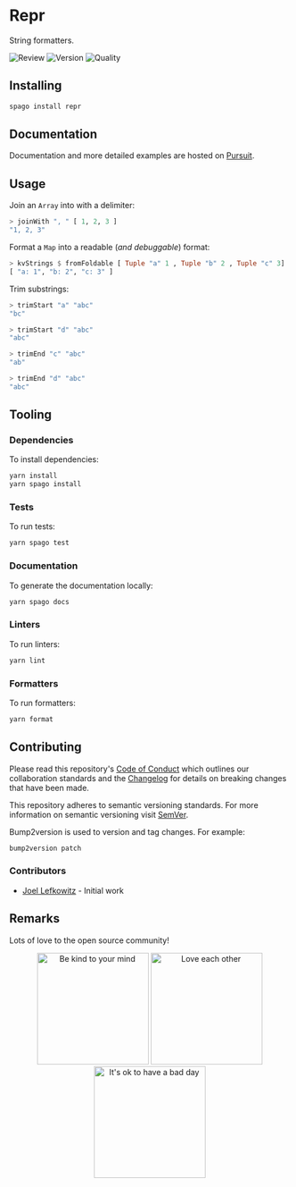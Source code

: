# Repr

String formatters.

![Review](https://img.shields.io/github/actions/workflow/status/JoelLefkowitz/repr/review.yml)
![Version](https://pursuit.purescript.org/packages/purescript-arrayreprsearch/badge)
![Quality](https://img.shields.io/codacy/grade/fa35b2e4ce8c4223bed24727e42bc0fb)

## Installing

```bash
spago install repr
```

## Documentation

Documentation and more detailed examples are hosted on [Pursuit](https://pursuit.purescript.org/packages/purescript-repr).

## Usage

Join an `Array` into with a delimiter:

```purs
> joinWith ", " [ 1, 2, 3 ]
"1, 2, 3"
```

Format a `Map` into a readable (_and debuggable_) format:

```purs
> kvStrings $ fromFoldable [ Tuple "a" 1 , Tuple "b" 2 , Tuple "c" 3]
[ "a: 1", "b: 2", "c: 3" ]
```

Trim substrings:

```purs
> trimStart "a" "abc"
"bc"

> trimStart "d" "abc"
"abc"
```

```purs
> trimEnd "c" "abc"
"ab"

> trimEnd "d" "abc"
"abc"
```

## Tooling

### Dependencies

To install dependencies:

```bash
yarn install
yarn spago install
```

### Tests

To run tests:

```bash
yarn spago test
```

### Documentation

To generate the documentation locally:

```bash
yarn spago docs
```

### Linters

To run linters:

```bash
yarn lint
```

### Formatters

To run formatters:

```bash
yarn format
```

## Contributing

Please read this repository's [Code of Conduct](CODE_OF_CONDUCT.md) which outlines our collaboration standards and the [Changelog](CHANGELOG.md) for details on breaking changes that have been made.

This repository adheres to semantic versioning standards. For more information on semantic versioning visit [SemVer](https://semver.org).

Bump2version is used to version and tag changes. For example:

```bash
bump2version patch
```

### Contributors

- [Joel Lefkowitz](https://github.com/joellefkowitz) - Initial work

## Remarks

Lots of love to the open source community!

<div align='center'>
    <img width=200 height=200 src='https://media.giphy.com/media/osAcIGTSyeovPq6Xph/giphy.gif' alt='Be kind to your mind' />
    <img width=200 height=200 src='https://media.giphy.com/media/KEAAbQ5clGWJwuJuZB/giphy.gif' alt='Love each other' />
    <img width=200 height=200 src='https://media.giphy.com/media/WRWykrFkxJA6JJuTvc/giphy.gif' alt="It's ok to have a bad day" />
</div>

